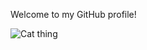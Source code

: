 Welcome to my GitHub profile!

![Cat thing](https://docs.github.com/assets/cb-49261/mw-1000/images/help/writing/image-rendered.webp)

